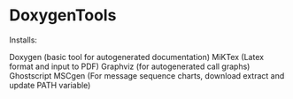 DoxygenTools
============

Installs:

Doxygen (basic tool for autogenerated documentation) 
MiKTex (Latex format and input to PDF) 
Graphviz (for autogenerated call graphs) 
Ghostscript MSCgen (For message sequence charts, download extract and update PATH variable)